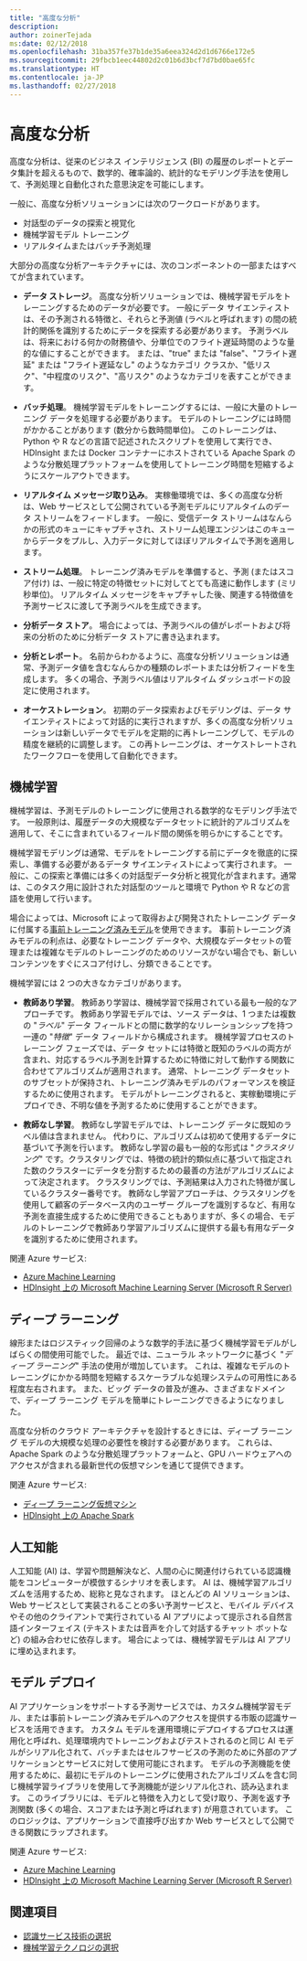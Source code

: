 ```yaml
---
title: "高度な分析"
description: 
author: zoinerTejada
ms:date: 02/12/2018
ms.openlocfilehash: 31ba357fe37b1de35a6eea324d2d1d6766e172e5
ms.sourcegitcommit: 29fbcb1eec44802d2c01b6d3bcf7d7bd0bae65fc
ms.translationtype: HT
ms.contentlocale: ja-JP
ms.lasthandoff: 02/27/2018
---
```

# <a name="advanced-analytics"></a>高度な分析

高度な分析は、従来のビジネス インテリジェンス (BI) の履歴のレポートとデータ集計を超えるもので、数学的、確率論的、統計的なモデリング手法を使用して、予測処理と自動化された意思決定を可能にします。

一般に、高度な分析ソリューションには次のワークロードがあります。

* 対話型のデータの探索と視覚化
* 機械学習モデル トレーニング
* リアルタイムまたはバッチ予測処理

大部分の高度な分析アーキテクチャには、次のコンポーネントの一部またはすべてが含まれています。

* **データ ストレージ**。 高度な分析ソリューションでは、機械学習モデルをトレーニングするためのデータが必要です。 一般にデータ サイエンティストは、その予測される特徴と、それらと予測値 (ラベルと呼ばれます) の間の統計的関係を識別するためにデータを探索する必要があります。 予測ラベルは、将来における何かの財務値や、分単位でのフライト遅延時間のような量的な値にすることができます。 または、"true" または "false"、"フライト遅延" または "フライト遅延なし" のようなカテゴリ クラスか、"低リスク"、"中程度のリスク"、"高リスク" のようなカテゴリを表すことができます。

* **バッチ処理**。 機械学習モデルをトレーニングするには、一般に大量のトレーニング データを処理する必要があります。 モデルのトレーニングには時間がかかることがあります (数分から数時間単位)。 このトレーニングは、Python や R などの言語で記述されたスクリプトを使用して実行でき、HDInsight または Docker コンテナーにホストされている Apache Spark のような分散処理プラットフォームを使用してトレーニング時間を短縮するようにスケールアウトできます。

* **リアルタイム メッセージ取り込み**。 実稼働環境では、多くの高度な分析は、Web サービスとして公開されている予測モデルにリアルタイムのデータ ストリームをフィードします。 一般に、受信データ ストリームはなんらかの形式のキューにキャプチャされ、ストリーム処理エンジンはこのキューからデータをプルし、入力データに対してほぼリアルタイムで予測を適用します。  

* **ストリーム処理**。 トレーニング済みモデルを準備すると、予測 (またはスコア付け) は、一般に特定の特徴セットに対してとても高速に動作します (ミリ秒単位)。 リアルタイム メッセージをキャプチャした後、関連する特徴値を予測サービスに渡して予測ラベルを生成できます。

* **分析データ ストア**。 場合によっては、予測ラベルの値がレポートおよび将来の分析のために分析データ ストアに書き込まれます。

* **分析とレポート**。 名前からわかるように、高度な分析ソリューションは通常、予測データ値を含むなんらかの種類のレポートまたは分析フィードを生成します。 多くの場合、予測ラベル値はリアルタイム ダッシュボードの設定に使用されます。

* **オーケストレーション**。 初期のデータ探索およびモデリングは、データ サイエンティストによって対話的に実行されますが、多くの高度な分析ソリューションは新しいデータでモデルを定期的に再トレーニングして、モデルの精度を継続的に調整します。 この再トレーニングは、オーケストレートされたワークフローを使用して自動化できます。

## <a name="machine-learning"></a>機械学習
機械学習は、予測モデルのトレーニングに使用される数学的なモデリング手法です。 一般原則は、履歴データの大規模なデータセットに統計的アルゴリズムを適用して、そこに含まれているフィールド間の関係を明らかにすることです。

機械学習モデリングは通常、モデルをトレーニングする前にデータを徹底的に探索し、準備する必要があるデータ サイエンティストによって実行されます。 一般に、この探索と準備には多くの対話型データ分析と視覚化が含まれます。通常は、このタスク用に設計された対話型のツールと環境で Python や R などの言語を使用して行います。

場合によっては、Microsoft によって取得および開発されたトレーニング データに付属する[事前トレーニング済みモデル](/machine-learning-server/install/microsoftml-install-pretrained-models)を使用できます。 事前トレーニング済みモデルの利点は、必要なトレーニング データや、大規模なデータセットの管理または複雑なモデルのトレーニングのためのリソースがない場合でも、新しいコンテンツをすぐにスコア付けし、分類できることです。

機械学習には 2 つの大きなカテゴリがあります。

* **教師あり学習**。 教師あり学習は、機械学習で採用されている最も一般的なアプローチです。 教師あり学習モデルでは、ソース データは、1 つまたは複数の "*ラベル*" データ フィールドとの間に数学的なリレーションシップを持つ一連の "*特徴*" データ フィールドから構成されます。 機械学習プロセスのトレーニング フェーズでは、データ セットには特徴と既知のラベルの両方が含まれ、対応するラベル予測を計算するために特徴に対して動作する関数に合わせてアルゴリズムが適用されます。 通常、トレーニング データセットのサブセットが保持され、トレーニング済みモデルのパフォーマンスを検証するために使用されます。 モデルがトレーニングされると、実稼動環境にデプロイでき、不明な値を予測するために使用することができます。 

* **教師なし学習**。 教師なし学習モデルでは、トレーニング データに既知のラベル値は含まれません。 代わりに、アルゴリズムは初めて使用するデータに基づいて予測を行います。 教師なし学習の最も一般的な形式は "*クラスタリング*" です。クラスタリングでは、特徴の統計的類似点に基づいて指定された数のクラスターにデータを分割するための最善の方法がアルゴリズムによって決定されます。 クラスタリングでは、予測結果は入力された特徴が属しているクラスター番号です。 教師なし学習アプローチは、クラスタリングを使用して顧客のデータベース内のユーザー グループを識別するなど、有用な予測を直接生成するために使用できることもありますが、多くの場合、モデルのトレーニングで教師あり学習アルゴリズムに提供する最も有用なデータを識別するために使用されます。

関連 Azure サービス:

- [Azure Machine Learning](/azure/machine-learning/)
- [HDInsight 上の Microsoft Machine Learning Server (Microsoft R Server)](/azure/hdinsight/r-server/r-server-overview)

## <a name="deep-learning"></a>ディープ ラーニング

線形またはロジスティック回帰のような数学的手法に基づく機械学習モデルがしばらくの間使用可能でした。 最近では、ニューラル ネットワークに基づく "*ディープ ラーニング*" 手法の使用が増加しています。 これは、複雑なモデルのトレーニングにかかる時間を短縮するスケーラブルな処理システムの可用性にある程度左右されます。 また、ビッグ データの普及が進み、さまざまなドメインで、ディープ ラーニング モデルを簡単にトレーニングできるようになりました。

高度な分析のクラウド アーキテクチャを設計するときには、ディープ ラーニング モデルの大規模な処理の必要性を検討する必要があります。 これらは、Apache Spark のような分散処理プラットフォームと、GPU ハードウェアへのアクセスが含まれる最新世代の仮想マシンを通じて提供できます。

関連 Azure サービス:

- [ディープ ラーニング仮想マシン](/azure/machine-learning/data-science-virtual-machine/deep-learning-dsvm-overview)
- [HDInsight 上の Apache Spark](/azure/hdinsight/spark/apache-spark-overview)

## <a name="artificial-intelligence"></a>人工知能

人工知能 (AI) は、学習や問題解決など、人間の心に関連付けられている認識機能をコンピューターが模倣するシナリオを表します。 AI は、機械学習アルゴリズムを活用するため、総称と見なされます。 ほとんどの AI ソリューションは、Web サービスとして実装されることの多い予測サービスと、モバイル デバイスやその他のクライアントで実行されている AI アプリによって提示される自然言語インターフェイス (テキストまたは音声を介して対話するチャット ボットなど) の組み合わせに依存します。 場合によっては、機械学習モデルは AI アプリに埋め込まれます。 

## <a name="model-deployment"></a>モデル デプロイ

AI アプリケーションをサポートする予測サービスでは、カスタム機械学習モデル、または事前トレーニング済みモデルへのアクセスを提供する市販の認識サービスを活用できます。 カスタム モデルを運用環境にデプロイするプロセスは運用化と呼ばれ、処理環境内でトレーニングおよびテストされるのと同じ AI モデルがシリアル化されて、バッチまたはセルフサービスの予測のために外部のアプリケーションとサービスに対して使用可能にされます。 モデルの予測機能を使用するために、最初にモデルのトレーニングに使用されたアルゴリズムを含む同じ機械学習ライブラリを使用して予測機能が逆シリアル化され、読み込まれます。 このライブラリには、モデルと特徴を入力として受け取り、予測を返す予測関数 (多くの場合、スコアまたは予測と呼ばれます) が用意されています。 このロジックは、アプリケーションで直接呼び出すか Web サービスとして公開できる関数にラップされます。 

関連 Azure サービス:

- [Azure Machine Learning](/azure/machine-learning/)
- [HDInsight 上の Microsoft Machine Learning Server (Microsoft R Server)](/azure/hdinsight/r-server/r-server-overview)


## <a name="see-also"></a>関連項目

- [認識サービス技術の選択](../technology-choices/cognitive-services.md)
- [機械学習テクノロジの選択](../technology-choices/data-science-and-machine-learning.md)
